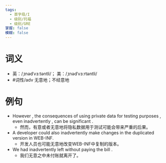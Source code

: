 ```yaml
---
tags:
  - 首字母/I
  - 级别/托福
  - 级别/GRE
掌握: false
模糊: false
---
```

# 词义
- 英：/ˌɪnədˈvɜːtəntli/； 美：/ˌɪnədˈvɜːrtəntli/
- #词性/adv  无意地；不经意地
# 例句
- However , the consequences of using private data for testing purposes , even inadvertently , can be significant .
	- 然而，有意或者无意地将隐私数据用于测试可能会带来严重的后果。
- A developer could also inadvertently make changes in the duplicated version in WEB-INF.
	- 开发人员也可能无意地改变WEB-INF中复制的版本。
- We had inadvertently left without paying the bill .
	- 我们无意之中未付账就离开了。
